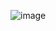 
![image](https://user-images.githubusercontent.com/26683138/193706001-9be85824-f198-49b1-b9d2-7c941272d9bd.png)
